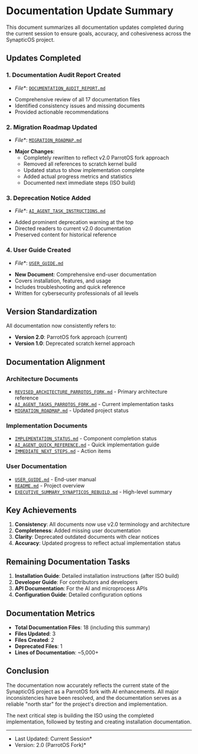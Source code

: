 # Documentation Update Summary

This document summarizes all documentation updates completed during the current session to ensure goals, accuracy, and cohesiveness across the SynapticOS project.

## Updates Completed

### 1. Documentation Audit Report Created

* *File**: [`DOCUMENTATION_AUDIT_REPORT.md`](DOCUMENTATION_AUDIT_REPORT.md)

- Comprehensive review of all 17 documentation files
- Identified consistency issues and missing documents
- Provided actionable recommendations

### 2. Migration Roadmap Updated

* *File**: [`MIGRATION_ROADMAP.md`](MIGRATION_ROADMAP.md)

- **Major Changes**:
  - Completely rewritten to reflect v2.0 ParrotOS fork approach
  - Removed all references to scratch kernel build
  - Updated status to show implementation complete
  - Added actual progress metrics and statistics
  - Documented next immediate steps (ISO build)

### 3. Deprecation Notice Added

* *File**: [`AI_AGENT_TASK_INSTRUCTIONS.md`](AI_AGENT_TASK_INSTRUCTIONS.md)

- Added prominent deprecation warning at the top
- Directed readers to current v2.0 documentation
- Preserved content for historical reference

### 4. User Guide Created

* *File**: [`USER_GUIDE.md`](USER_GUIDE.md)

- **New Document**: Comprehensive end-user documentation
- Covers installation, features, and usage
- Includes troubleshooting and quick reference
- Written for cybersecurity professionals of all levels

## Version Standardization

All documentation now consistently refers to:

- **Version 2.0**: ParrotOS fork approach (current)
- **Version 1.0**: Deprecated scratch kernel approach

## Documentation Alignment

### Architecture Documents

- [`REVISED_ARCHITECTURE_PARROTOS_FORK.md`](REVISED_ARCHITECTURE_PARROTOS_FORK.md) - Primary architecture reference
- [`AI_AGENT_TASKS_PARROTOS_FORK.md`](AI_AGENT_TASKS_PARROTOS_FORK.md) - Current implementation tasks
- [`MIGRATION_ROADMAP.md`](MIGRATION_ROADMAP.md) - Updated project status

### Implementation Documents

- [`IMPLEMENTATION_STATUS.md`](../parrotos-synapticos/IMPLEMENTATION_STATUS.md) - Component completion status
- [`AI_AGENT_QUICK_REFERENCE.md`](AI_AGENT_QUICK_REFERENCE.md) - Quick implementation guide
- [`IMMEDIATE_NEXT_STEPS.md`](IMMEDIATE_NEXT_STEPS.md) - Action items

### User Documentation

- [`USER_GUIDE.md`](USER_GUIDE.md) - End-user manual
- [`README.md`](../README.md) - Project overview
- [`EXECUTIVE_SUMMARY_SYNAPTICOS_REBUILD.md`](EXECUTIVE_SUMMARY_SYNAPTICOS_REBUILD.md) - High-level summary

## Key Achievements

1. **Consistency**: All documents now use v2.0 terminology and architecture
2. **Completeness**: Added missing user documentation
3. **Clarity**: Deprecated outdated documents with clear notices
4. **Accuracy**: Updated progress to reflect actual implementation status

## Remaining Documentation Tasks

1. **Installation Guide**: Detailed installation instructions (after ISO build)
2. **Developer Guide**: For contributors and developers
3. **API Documentation**: For the AI and microprocess APIs
4. **Configuration Guide**: Detailed configuration options

## Documentation Metrics

- **Total Documentation Files**: 18 (including this summary)
- **Files Updated**: 3
- **Files Created**: 2
- **Deprecated Files**: 1
- **Lines of Documentation**: ~5,000+

## Conclusion

The documentation now accurately reflects the current state of the SynapticOS project as a ParrotOS fork with AI
enhancements. All major inconsistencies have been resolved, and the documentation serves as a reliable "north star" for
the project's direction and implementation.

The next critical step is building the ISO using the completed implementation, followed by testing and creating installation documentation.

- --

* Last Updated: Current Session*
* Version: 2.0 (ParrotOS Fork)*